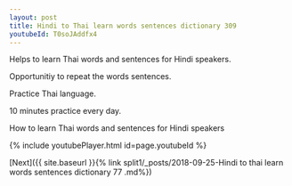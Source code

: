 ```yaml
---
layout: post
title: Hindi to Thai learn words sentences dictionary 309 
youtubeId: T0soJAddfx4
---
```

 
 
Helps to learn Thai words and sentences for Hindi speakers.

Opportunitiy to repeat the words sentences. 

Practice Thai language. 
 
10 minutes practice every day. 
 
How to learn Thai words and sentences for Hindi speakers 
 
{% include youtubePlayer.html id=page.youtubeId %}
 
 
[Next]({{ site.baseurl }}{% link  split1/_posts/2018-09-25-Hindi to thai learn words sentences dictionary 77 .md%})
 
